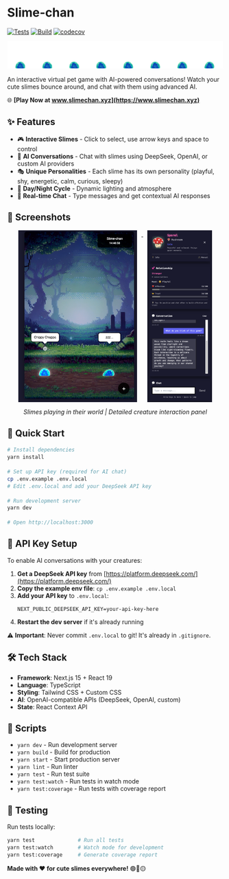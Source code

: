 # Slime-chan

[![Tests](https://github.com/mapleleafjack/slime-chan/actions/workflows/test.yml/badge.svg)](https://github.com/mapleleafjack/slime-chan/actions/workflows/test.yml)
[![Build](https://github.com/mapleleafjack/slime-chan/actions/workflows/build.yml/badge.svg)](https://github.com/mapleleafjack/slime-chan/actions/workflows/build.yml)
[![codecov](https://codecov.io/gh/mapleleafjack/slime-chan/branch/main/graph/badge.svg)](https://codecov.io/gh/mapleleafjack/slime-chan)

![Slime-chan](public/assets/blue/idle.png)

An interactive virtual pet game with AI-powered conversations! Watch your cute slimes bounce around, and chat with them using advanced AI.

🌐 **[Play Now at www.slimechan.xyz](https://www.slimechan.xyz)**

## ✨ Features

- 🎮 **Interactive Slimes** - Click to select, use arrow keys and space to control
- 🤖 **AI Conversations** - Chat with slimes using DeepSeek, OpenAI, or custom AI providers
- 🎭 **Unique Personalities** - Each slime has its own personality (playful, shy, energetic, calm, curious, sleepy)
- 🌅 **Day/Night Cycle** - Dynamic lighting and atmosphere
- 💬 **Real-time Chat** - Type messages and get contextual AI responses

## 📸 Screenshots

<p align="center">
  <a href=".github/screenshots/gameplay.png">
    <img src=".github/screenshots/gameplay.png" alt="Gameplay" height="400" style="vertical-align: top; margin-right: 10px;" />
  </a>
  <a href=".github/screenshots/creature-detail.png">
    <img src=".github/screenshots/creature-detail.png" alt="Creature Detail" height="400" style="vertical-align: top; margin-left: 10px;" />
  </a>
</p>
<p align="center">
  <em>Slimes playing in their world | Detailed creature interaction panel</em>
</p>


## 🚀 Quick Start

```bash
# Install dependencies
yarn install

# Set up API key (required for AI chat)
cp .env.example .env.local
# Edit .env.local and add your DeepSeek API key

# Run development server
yarn dev

# Open http://localhost:3000
```

## 🔑 API Key Setup

To enable AI conversations with your creatures:

1. **Get a DeepSeek API key** from [https://platform.deepseek.com/](https://platform.deepseek.com/)
2. **Copy the example env file**: `cp .env.example .env.local`
3. **Add your API key** to `.env.local`:
   ```
   NEXT_PUBLIC_DEEPSEEK_API_KEY=your-api-key-here
   ```
4. **Restart the dev server** if it's already running

⚠️ **Important**: Never commit `.env.local` to git! It's already in `.gitignore`.


## 🛠️ Tech Stack

- **Framework**: Next.js 15 + React 19
- **Language**: TypeScript
- **Styling**: Tailwind CSS + Custom CSS
- **AI**: OpenAI-compatible APIs (DeepSeek, OpenAI, custom)
- **State**: React Context API

## 📝 Scripts

- `yarn dev` - Run development server
- `yarn build` - Build for production
- `yarn start` - Start production server
- `yarn lint` - Run linter
- `yarn test` - Run test suite
- `yarn test:watch` - Run tests in watch mode
- `yarn test:coverage` - Run tests with coverage report

## 🧪 Testing

Run tests locally:
```bash
yarn test              # Run all tests
yarn test:watch        # Watch mode for development
yarn test:coverage     # Generate coverage report
```


**Made with ❤️ for cute slimes everywhere!** 🟢🔴🟡
